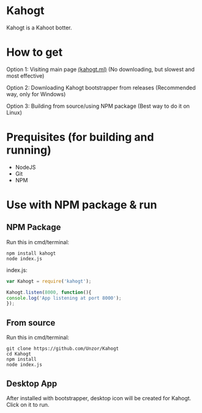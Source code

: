 # Kahogt
Kahogt is a Kahoot botter.

# How to get
Option 1: Visiting main page [(kahogt.ml)](https://kahogt.ml) (No downloading, but slowest and most effective)

Option 2: Downloading Kahogt bootstrapper from releases (Recommended way, only for Windows)

Option 3: Building from source/using NPM package (Best way to do it on Linux)

# Prequisites (for building and running)
- NodeJS
- Git
- NPM

# Use with NPM package & run 
## NPM Package
Run this in cmd/terminal:
```
npm install kahogt
node index.js
```
index.js:
```javascript
var Kahogt = require('kahogt');

Kahogt.listen(8000, function(){
console.log('App listening at port 8000');
});
```
## From source
Run this in cmd/terminal:
```
git clone https://github.com/Unzor/Kahogt
cd Kahogt
npm install
node index.js
```
## Desktop App
After installed with bootstrapper, desktop icon will be created for Kahogt. Click on it to run.
